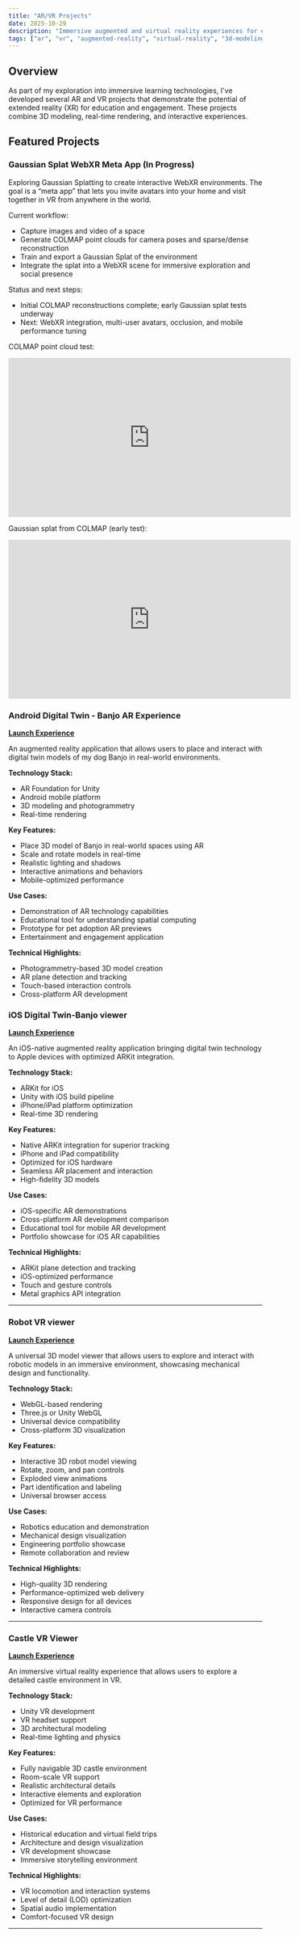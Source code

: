 ```yaml
---
title: "AR/VR Projects"
date: 2025-10-29
description: "Immersive augmented and virtual reality experiences for education and entertainment"
tags: ["ar", "vr", "augmented-reality", "virtual-reality", "3d-modeling", "unity"]
---
```


## Overview

As part of my exploration into immersive learning technologies, I've developed several AR and VR projects that demonstrate the potential of extended reality (XR) for education and engagement. These projects combine 3D modeling, real-time rendering, and interactive experiences.

<!-- Quick Launch removed to condense page -->

## Featured Projects

### Gaussian Splat WebXR Meta App (In Progress)

Exploring Gaussian Splatting to create interactive WebXR environments. The goal is a “meta app” that lets you invite avatars into your home and visit together in VR from anywhere in the world.

Current workflow:
- Capture images and video of a space
- Generate COLMAP point clouds for camera poses and sparse/dense reconstruction
- Train and export a Gaussian Splat of the environment
- Integrate the splat into a WebXR scene for immersive exploration and social presence

Status and next steps:
- Initial COLMAP reconstructions complete; early Gaussian splat tests underway
- Next: WebXR integration, multi-user avatars, occlusion, and mobile performance tuning

COLMAP point cloud test:

<div class="my-4">
	<iframe width="560" height="315" src="https://www.youtube.com/embed/dDWqRMZVn3A?si=vQafu4Edo5qdXK6L" title="COLMAP Point Cloud Test" frameborder="0" allow="accelerometer; autoplay; clipboard-write; encrypted-media; gyroscope; picture-in-picture; web-share" referrerpolicy="strict-origin-when-cross-origin" allowfullscreen></iframe>
</div>

Gaussian splat from COLMAP (early test):

<div class="my-4">
	<iframe width="560" height="315" src="https://www.youtube.com/embed/sdPILHZ0Buc?si=0b8uXeiv6aXkONA6" title="Gaussian Splat Test" frameborder="0" allow="accelerometer; autoplay; clipboard-write; encrypted-media; gyroscope; picture-in-picture; web-share" referrerpolicy="strict-origin-when-cross-origin" allowfullscreen></iframe>
</div>

### Android Digital Twin - Banjo AR Experience

**[Launch Experience](/portfolio-mj/projects/digital-twin/android-digital-twin.html)**

An augmented reality application that allows users to place and interact with digital twin models of my dog Banjo in real-world environments.

**Technology Stack:**
- AR Foundation for Unity
- Android mobile platform
- 3D modeling and photogrammetry
- Real-time rendering

**Key Features:**
- Place 3D model of Banjo in real-world spaces using AR
- Scale and rotate models in real-time
- Realistic lighting and shadows
- Interactive animations and behaviors
- Mobile-optimized performance

**Use Cases:**
- Demonstration of AR technology capabilities
- Educational tool for understanding spatial computing
- Prototype for pet adoption AR previews
- Entertainment and engagement application

**Technical Highlights:**
- Photogrammetry-based 3D model creation
- AR plane detection and tracking
- Touch-based interaction controls
- Cross-platform AR development


 

### iOS Digital Twin-Banjo viewer

**[Launch Experience](/portfolio-mj/projects/digital-twin/ios-digital-twin.html)**

An iOS-native augmented reality application bringing digital twin technology to Apple devices with optimized ARKit integration.

**Technology Stack:**
- ARKit for iOS
- Unity with iOS build pipeline
- iPhone/iPad platform optimization
- Real-time 3D rendering

**Key Features:**
- Native ARKit integration for superior tracking
- iPhone and iPad compatibility
- Optimized for iOS hardware
- Seamless AR placement and interaction
- High-fidelity 3D models

**Use Cases:**
- iOS-specific AR demonstrations
- Cross-platform AR development comparison
- Educational tool for mobile AR development
- Portfolio showcase for iOS AR capabilities

**Technical Highlights:**
- ARKit plane detection and tracking
- iOS-optimized performance
- Touch and gesture controls
- Metal graphics API integration

---

### Robot VR viewer

**[Launch Experience](/portfolio-mj/projects/digital-twin/robot1-universal-viewer.html)**

A universal 3D model viewer that allows users to explore and interact with robotic models in an immersive environment, showcasing mechanical design and functionality.

**Technology Stack:**
- WebGL-based rendering
- Three.js or Unity WebGL
- Universal device compatibility
- Cross-platform 3D visualization

**Key Features:**
- Interactive 3D robot model viewing
- Rotate, zoom, and pan controls
- Exploded view animations
- Part identification and labeling
- Universal browser access

**Use Cases:**
- Robotics education and demonstration
- Mechanical design visualization
- Engineering portfolio showcase
- Remote collaboration and review

**Technical Highlights:**
- High-quality 3D rendering
- Performance-optimized web delivery
- Responsive design for all devices
- Interactive camera controls

---

### Castle VR Viewer

**[Launch Experience](/portfolio-mj/projects/digital-twin/castle-vr-viewer.html)**

An immersive virtual reality experience that allows users to explore a detailed castle environment in VR.

**Technology Stack:**
- Unity VR development
- VR headset support
- 3D architectural modeling
- Real-time lighting and physics

**Key Features:**
- Fully navigable 3D castle environment
- Room-scale VR support
- Realistic architectural details
- Interactive elements and exploration
- Optimized for VR performance

**Use Cases:**
- Historical education and virtual field trips
- Architecture and design visualization
- VR development showcase
- Immersive storytelling environment

**Technical Highlights:**
- VR locomotion and interaction systems
- Level of detail (LOD) optimization
- Spatial audio implementation
- Comfort-focused VR design

---

<!-- Condensed page: removed extended background sections for brevity -->
